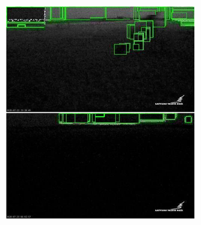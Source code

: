 ![20200722-222026-225031](in/20200722/20200722-222026-225031_0_.jpg)
![20200722-225036-232041](in/20200722/20200722-225036-232041_0_.jpg)
